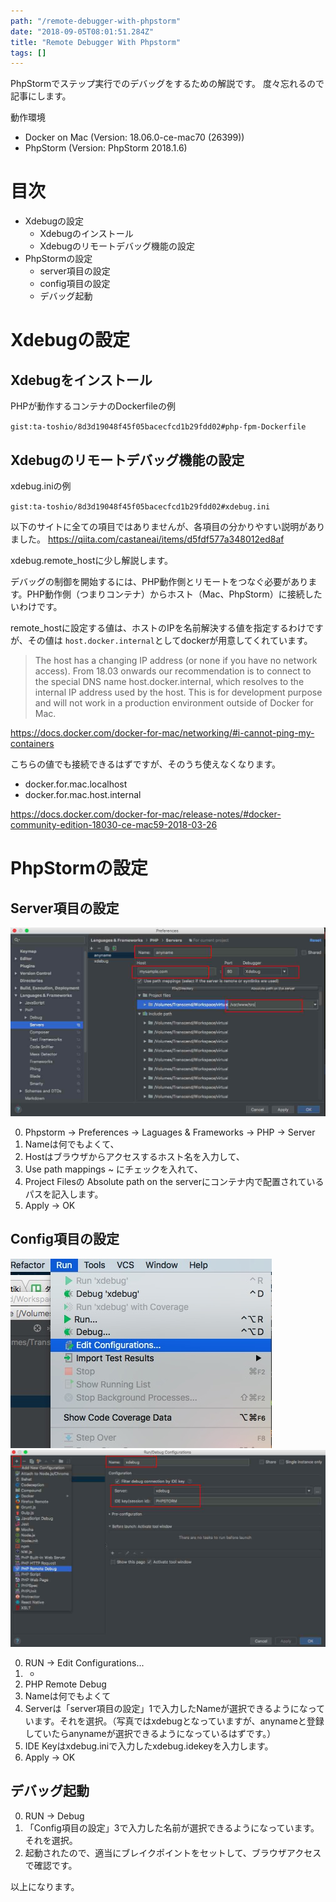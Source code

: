 ```yaml
---
path: "/remote-debugger-with-phpstorm"
date: "2018-09-05T08:01:51.284Z"
title: "Remote Debugger With Phpstorm"
tags: []
---
```


PhpStormでステップ実行でのデバッグをするための解説です。
度々忘れるので記事にします。

動作環境

* Docker on Mac (Version: 18.06.0-ce-mac70 (26399))
* PhpStorm (Version: PhpStorm 2018.1.6)

# 目次
- Xdebugの設定
  - Xdebugのインストール
  - Xdebugのリモートデバッグ機能の設定
- PhpStormの設定
  - server項目の設定
  - config項目の設定
  - デバッグ起動


# Xdebugの設定

## Xdebugをインストール

PHPが動作するコンテナのDockerfileの例

`gist:ta-toshio/8d3d19048f45f05bacecfcd1b29fdd02#php-fpm-Dockerfile`


## Xdebugのリモートデバッグ機能の設定

xdebug.iniの例

`gist:ta-toshio/8d3d19048f45f05bacecfcd1b29fdd02#xdebug.ini`

以下のサイトに全ての項目ではありませんが、各項目の分かりやすい説明がありました。
https://qiita.com/castaneai/items/d5fdf577a348012ed8af


xdebug.remote_hostに少し解説します。

デバッグの制御を開始するには、PHP動作側とリモートをつなぐ必要があります。PHP動作側（つまりコンテナ）からホスト（Mac、PhpStorm）に接続したいわけです。

remote_hostに設定する値は、ホストのIPを名前解決する値を指定するわけですが、その値は `host.docker.internal`としてdockerが用意してくれています。

> The host has a changing IP address (or none if you have no network access). From 18.03 onwards our recommendation is to connect to the special DNS name host.docker.internal, which resolves to the internal IP address used by the host. This is for development purpose and will not work in a production environment outside of Docker for Mac.

https://docs.docker.com/docker-for-mac/networking/#i-cannot-ping-my-containers

こちらの値でも接続できるはずですが、そのうち使えなくなります。
- docker.for.mac.localhost
- docker.for.mac.host.internal

https://docs.docker.com/docker-for-mac/release-notes/#docker-community-edition-18030-ce-mac59-2018-03-26

# PhpStormの設定

## Server項目の設定

<img src="/images/2018-09-05/server.jpg" />

0. Phpstorm -> Preferences -> Laguages & Frameworks -> PHP -> Server
1. Nameは何でもよくて、
2. Hostはブラウザからアクセスするホスト名を入力して、
3. Use path mappings ~ にチェックを入れて、
4. Project Filesの Absolute path on the serverにコンテナ内で配置されているパスを記入します。
5. Apply -> OK

## Config項目の設定

<img src="/images/2018-09-05/run-edit-conf.jpg" />

<img src="/images/2018-09-05/debug-server-conf.jpg" />

0. RUN -> Edit Configurations...
1. +
2. PHP Remote Debug
3. Nameは何でもよくて
4. Serverは「server項目の設定」1で入力したNameが選択できるようになっています。それを選択。（写真ではxdebugとなっていますが、anynameと登録していたらanynameが選択できるようになっているはずです。）
5. IDE Keyはxdebug.iniで入力したxdebug.idekeyを入力します。
5. Apply -> OK

## デバッグ起動

0. RUN -> Debug
1. 「Config項目の設定」3で入力した名前が選択できるようになっています。それを選択。
2. 起動されたので、適当にブレイクポイントをセットして、ブラウザアクセスで確認です。

以上になります。
